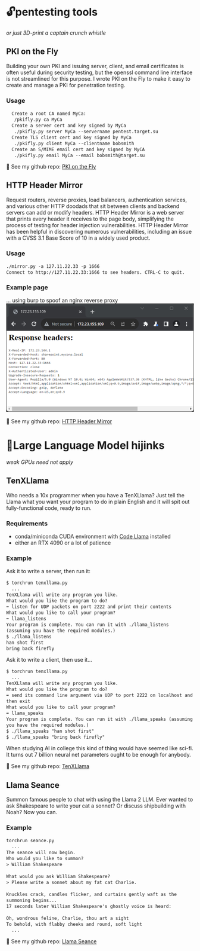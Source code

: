# 🔓pentesting tools
*or just 3D-print a captain crunch whistle*
## PKI on the Fly
Building your own PKI and issuing server, client, and email certificates is often useful during security testing, but the openssl command line interface is not streamlined for this purpose. I wrote PKI on the Fly to make it easy to create and manage a PKI for penetration testing.
### Usage
```
  Create a root CA named MyCa:
   /pkifly.py ca MyCa
  Create a server cert and key signed by MyCa
   ./pkifly.py server MyCa --servername pentest.target.su
  Create TLS client cert and key signed by MyCa
   ./pkifly.py client MyCa --clientname bobsmith
  Create an S/MIME email cert and key signed by MyCA
   ./pkifly.py email MyCa --email bobsmith@target.su
```
💾 See my github repo: [PKI on the Fly](https://github.com/thatnickbrown/pkifly)

## HTTP Header Mirror
Request routers, reverse proxies, load balancers, authentication services, and various other HTTP doodads that sit between clients and backend servers can add or modify headers. HTTP Header Mirror is a web server that prints every header it receives to the page body, simplifying the process of testing for header injection vulnerabilities. HTTP Header Mirror has been helpful in discovering numerous vulnerabilities, including an issue with a CVSS 3.1 Base Score of 10 in a widely used product.

### Usage
```
./mirror.py -a 127.11.22.33 -p 1666
Connect to http://127.11.22.33:1666 to see headers. CTRL-C to quit.
```

### Example page
... using burp to spoof an nginx reverse proxy
![example page](https://raw.githubusercontent.com/thatnickbrown/mirror/main/docs/mirror.png)

💾 See my github repo: [HTTP Header Mirror](https://github.com/thatnickbrown/mirror)


# 🦙Large Language Model hijinks
*weak GPUs need not apply*
## TenXLlama
Who needs a 10x programmer when you have a TenXLlama? Just tell the Llama what you want your program to do in plain English and it will spit out fully-functional code, ready to run.
### Requirements
- conda/miniconda CUDA environment with [Code Llama](https://github.com/facebookresearch/codellama) installed
- either an RTX 4090 or a lot of patience

### Example
Ask it to write a server, then run it:
```
$ torchrun tenxllama.py
  ...
TenXLlama will write any program you like.
What would you like the program to do?
➡️ listen for UDP packets on port 2222 and print their contents
What would you like to call your program?
➡️ llama_listens
Your program is complete. You can run it with ./llama_listens (assuming you have the required modules.)
$ ./llama_listens
han shot first
bring back firefly
```
Ask it to write a client, then use it...
```
$ torchrun tenxllama.py
  ...
TenXLlama will write any program you like.
What would you like the program to do?
➡️ send its command line argument via UDP to port 2222 on localhost and then exit
What would you like to call your program?
➡️ llama_speaks
Your program is complete. You can run it with ./llama_speaks (assuming you have the required modules.)
$ ./llama_speaks "han shot first"
$ ./llama_speaks "bring back firefly"
```
When studying AI in college this kind of thing would have seemed like sci-fi. It turns out 7 billion neural net parameters ought to be enough for anybody.

💾 See my github repo: [TenXLlama](https://github.com/thatnickbrown/tenxllama)

## Llama Seance
Summon famous people to chat with using the Llama 2 LLM. Ever wanted to ask Shakespeare to write your cat a sonnet? Or discuss shipbuilding with Noah? Now you can.

### Example
```
torchrun seance.py
  ...
The seance will now begin.
Who would you like to summon?
> William Shakespeare

What would you ask William Shakespeare?
> Please write a sonnet about my fat cat Charlie.

Knuckles crack, candles flicker, and curtains gently waft as the summoning begins...
17 seconds later William Shakespeare's ghostly voice is heard:

Oh, wondrous feline, Charlie, thou art a sight
To behold, with flabby cheeks and round, soft light
  ...
```
💾 See my github repo: [Llama Seance](https://github.com/thatnickbrown/seance)
